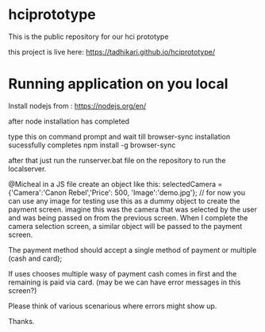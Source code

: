 # hciprototype
This is the public repository for our hci prototype

this project is live here: https://tadhikari.github.io/hciprototype/


# Running application on you local
Install nodejs from : https://nodejs.org/en/

after node installation has completed

type this on command prompt and wait till browser-sync installation sucessfully completes
npm install -g browser-sync

after that just run the runserver.bat file on the repository to run the localserver. 


@Micheal
in a JS file create an object like this:
selectedCamera = {'Camera':'Canon Rebel','Price': 500, 'Image':'demo.jpg'}; // for now you can use any image for testing
use this as a dummy object to create the payment screen.
imagine this was the camera that was selected by the user and was being passed on from the previous screen.
When I complete the camera selection screen, a similar object will be passed to the payment screen.

The payment method should accept a single method of payment or multiple (cash and card);

If uses chooses multiple wasy of payment
cash comes in first and the remaining is paid via card.
(may be we can have error messages in this screen?)

Please think of various scenarious where errors might show up.

Thanks.

